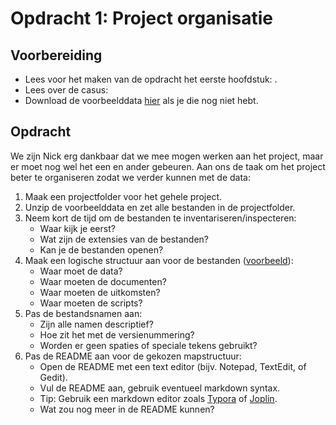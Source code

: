 # Opdracht 1: Project organisatie 

## Voorbereiding

- Lees voor het maken van de opdracht het eerste hoofdstuk: [](../chapters/1_project_organisatie.md).
- Lees over de casus: [](0_casus.md)
- Download de voorbeelddata [hier](https://gitlab.com/Rickdkk/messy-example-project/-/raw/main/wheelchair_sprints0.zip) als je
die nog niet hebt.

## Opdracht <i class="fab fa-accessible-icon"></i>

We zijn Nick erg dankbaar dat we mee mogen werken aan het project, maar er moet nog wel het een en ander gebeuren. Aan 
ons de taak om het project beter te organiseren zodat we verder kunnen met de data:

1. Maak een projectfolder voor het gehele project.
1. Unzip de voorbeelddata en zet alle bestanden in de projectfolder.
1. Neem kort de tijd om de bestanden te inventariseren/inspecteren:
   - Waar kijk je eerst?
   - Wat zijn de extensies van de bestanden?
   - Kan je de bestanden openen?
1. Maak een logische structuur aan voor de bestanden ([voorbeeld](example-label)):
   - Waar moet de data?
   - Waar moeten de documenten?
   - Waar moeten de uitkomsten?
   - Waar moeten de scripts?
1. Pas de bestandsnamen aan:
   - Zijn alle namen descriptief?
   - Hoe zit het met de versienummering?
   - Worden er geen spaties of speciale tekens gebruikt?
1. Pas de README aan voor de gekozen mapstructuur:
   - Open de README met een text editor (bijv. Notepad, TextEdit, of Gedit). 
   - Vul de README aan, gebruik eventueel markdown syntax. 
   - Tip: Gebruik een markdown editor zoals [Typora](https://typora.io) of [Joplin](https://joplinapp.org/).
   - Wat zou nog meer in de README kunnen?
